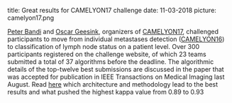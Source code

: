 title: Great results for CAMELYON17 challenge
date: 11-03-2018
picture: camelyon17.png

[Peter Bandi](https://www.computationalpathologygroup.eu/members/peter-bandi/) and [Oscar Geesink](https://www.computationalpathologygroup.eu/members/oscar-geessink/), organizers of [CAMELYON17](https://camelyon17.grand-challenge.org/), challenged participants to move from individual metastases detection ([CAMELYON16](https://camelyon16.grand-challenge.org/)) to classification of lymph node status on a patient level. Over 300 participants registered on the challenge website, of which 23 teams submitted a total of 37 algorithms before the deadline. The algorithmic details of the top-twelve best submissions are discussed in the paper that was accepted for publication in IEEE Transactions on Medical Imaging last August. Read [here](https://ieeexplore.ieee.org/stamp/stamp.jsp?tp=&arnumber=8447230) which architecture and methodology lead to the best results and what pushed the highest kappa value from 0.89 to 0.93
